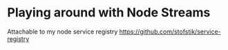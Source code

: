 # Playing around with Node Streams

Attachable to my node service registry https://github.com/stofstik/service-registry  
